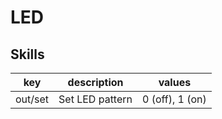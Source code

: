 # LED

## Skills

| key     | description        | values          |
|---------|--------------------|-----------------|
| out/set | Set LED pattern | 0 (off), 1 (on) |
